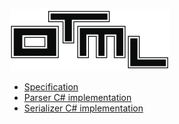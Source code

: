  ![Logo](design/icons/256w/Artboard1.png)

- [Specification](https://github.com/AlienFruit/AlienFruit.Otml/blob/master/docs/en/specification.md)
- [Parser C# implementation](https://github.com/AlienFruit/AlienFruit.Otml/blob/master/docs/en/parser-implementation.md)
- [Serializer C# implementation](https://github.com/AlienFruit/AlienFruit.Otml/blob/master/docs/en/serializer-implementation.md)
